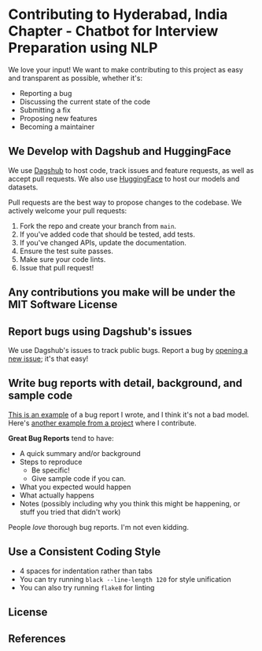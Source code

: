 # Contributing to Hyderabad, India Chapter - Chatbot for Interview Preparation using NLP

We love your input! We want to make contributing to this project as easy and transparent as possible, whether it's:

- Reporting a bug
- Discussing the current state of the code
- Submitting a fix
- Proposing new features
- Becoming a maintainer

## We Develop with Dagshub and HuggingFace

We use [Dagshub](https://dagshub.com/) to host code, track issues and feature requests, as well as accept pull requests. We also use [HuggingFace](https://huggingface.co/) to host our models and datasets.

Pull requests are the best way to propose changes to the codebase. We actively welcome your pull requests:

1. Fork the repo and create your branch from `main`.
2. If you've added code that should be tested, add tests.
3. If you've changed APIs, update the documentation.
4. Ensure the test suite passes.
5. Make sure your code lints.
6. Issue that pull request!

## Any contributions you make will be under the MIT Software License


## Report bugs using Dagshub's issues

We use Dagshub's issues to track public bugs. Report a bug by [opening a new issue](https://dagshub.com/omdena/Hyderabad-India-Chapter---Chatbot-for-Interview-Preparation-using-NLP/issues/new); it's that easy!


## Write bug reports with detail, background, and sample code

[This is an example](http://stackoverflow.com/q/12488905/180626) of a bug report I wrote, and I think it's not a bad model. Here's [another example from a project](https://github.com/briandk/transcriptase-atom/issues/14) where I contribute. 

**Great Bug Reports** tend to have:

- A quick summary and/or background
- Steps to reproduce
    - Be specific!
    - Give sample code if you can.
- What you expected would happen
- What actually happens
- Notes (possibly including why you think this might be happening, or stuff you tried that didn't work)

People *love* thorough bug reports. I'm not even kidding.


## Use a Consistent Coding Style

* 4 spaces for indentation rather than tabs
* You can try running `black --line-length 120` for style unification
* You can also try running `flake8` for linting


## License


## References
